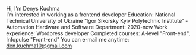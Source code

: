 Hi, I’m Denys Kuchma  
I’m interested in working as a frontend developer
Education: National Technical University of Ukraine “Igor Sikorsky Kyiv Polytechnic Institute” - Automation Hardware and Software Department: 2020-now
Work experience: Wordpress developer
Completed courses: A-level "Front-end", Infopulse "Front-end"
You can e-mail me anytime: den.kuchma10@gmail.com

